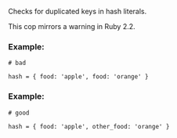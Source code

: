 Checks for duplicated keys in hash literals.

This cop mirrors a warning in Ruby 2.2.

### Example:

    # bad

    hash = { food: 'apple', food: 'orange' }

### Example:

    # good

    hash = { food: 'apple', other_food: 'orange' }